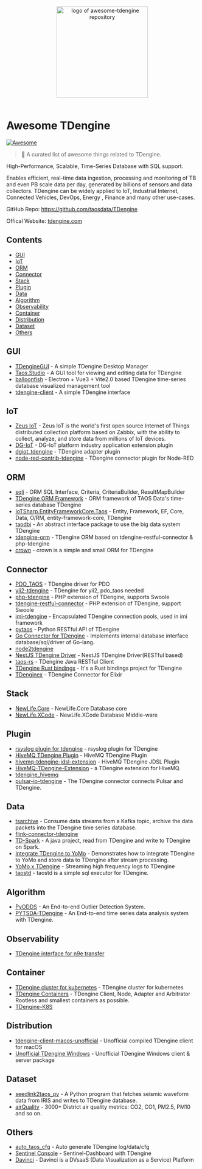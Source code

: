 <p align="center">
  <br>
  <img width="240" src="./assets/logo.svg" alt="logo of awesome-tdengine repository">
  <br>
  <br>
</p>

# Awesome TDengine

[![Awesome](https://cdn.rawgit.com/sindresorhus/awesome/d7305f38d29fed78fa85652e3a63e154dd8e8829/media/badge.svg)](https://github.com/sindresorhus/awesome)

> 🎉 A curated list of awesome things related to TDengine.

High-Performance, Scalable, Time-Series Database with SQL support.

Enables efficient, real-time data ingestion, processing and monitoring of TB and even PB scale data per day, generated by billions of sensors and data collectors. TDengine can be widely applied to IoT, Industrial Internet, Connected Vehicles, DevOps, Energy , Finance and many other use-cases.

GitHub Repo: https://github.com/taosdata/TDengine

Offical Website: [tdengine.com](https://tdengine.com)

## Contents

- [GUI](#gui)
- [IoT](#iot)
- [ORM](#orm)
- [Connector](#connector)
- [Stack](#stack)
- [Plugin](#plugin)
- [Data](#data)
- [Algorithm](#algorithm)
- [Observability](#observability)
- [Container](#container)
- [Distribution](#distribution)
- [Dataset](#dataset)
- [Others](#others)

## GUI

- [TDengineGUI](https://github.com/skye0207/TDengineGUI) - A simple TDengine Desktop Manager
- [Taos.Studio](https://github.com/maikebing/Taos.Studio) - A GUI tool for viewing and editing data for TDengine
- [balloonfish](https://github.com/xielaoshi99/balloonfish) - Electron + Vue3 + Vite2.0 based TDengine time-series database visualized management tool
- [tdengine-client](https://github.com/wurong1420/tdengine-client) - A simple TDengine interface

## IoT

- [Zeus IoT](https://github.com/zmops/zeus-iot) - Zeus IoT is the world's first open source Internet of Things distributed collection platform based on Zabbix, with the ability to collect, analyze, and store data from millions of IoT devices.
- [DG-IoT](https://github.com/dgiot/dgiot-dashboard) - DG-IoT platform industry application extension plugin
- [dgiot_tdengine](https://github.com/dgiot/dgiot_tdengine) - TDengine adapter plugin
- [node-red-contrib-tdengine](https://github.com/kp45-tech/node-red-contrib-tdengine) - TDengine connector plugin for Node-RED

## ORM

- [sqli](https://github.com/x-ream/sqli) - ORM SQL Interface, Criteria, CriteriaBuilder, ResultMapBuilder
- [TDengine ORM Framework](https://github.com/hxshun/TDengineORM) - ORM framework of TAOS Data's time-series database TDengine
- [IoTSharp.EntityFrameworkCore.Taos](https://github.com/IoTSharp/EntityFrameworkCore.Taos) - Entity, Framework, EF, Core, Data, O/RM, entity-framework-core, TDengine
- [taodbi](https://github.com/genelet/taodbi) - An abstract interface package to use the big data system TDengine
- [tdengine-orm](https://github.com/Yurunsoft/tdengine-orm) - TDengine ORM based on tdengine-restful-connector & php-tdengine
- [crown](https://github.com/machine-w/crown) - crown is a simple and small ORM for TDengine

## Connector

- [PDO_TAOS](https://github.com/bearlord/pdo_taos) - TDengine driver for PDO
- [yii2-tdengine](https://github.com/bearlord/yii2-tdengine) - TDengine for yii2, pdo_taos needed
- [php-tdengine](https://github.com/Yurunsoft/php-tdengine) - PHP extension of TDengine, supports Swoole
- [tdengine-restful-connector](https://github.com/Yurunsoft/tdengine-restful-connector) - PHP extension of TDengine, support Swoole
- [imi-tdengine](https://github.com/imiphp/imi-tdengine) - Encapsulated TDengine connection pools, used in imi framework
- [pytaos](https://github.com/horennel/pytaos) - Python RESTful API of TDengine
- [Go Connector for TDengine](https://github.com/wenj91/taos-driver) - Implements internal database interface database/sql/driver of Go-lang.
- [node2tdengine](https://github.com/machine-w/node2tdengine)
- [NestJS TDengine Driver](https://github.com/IricBing/nestjs-tdengine) - NestJS TDengine Driver(RESTful based)
- [taos-rs](https://github.com/yuerrd/taos-rs) - TDengine Java RESTful Client
- [TDengine Rust bindings](https://github.com/songtianyi/tdengine-rust-bindings) - It's a Rust bindings project for TDengine
- [TDenginex](https://github.com/lizhaochao/TDenginex) - TDengine Connector for Elixir

## Stack

- [NewLife.Core](https://github.com/NewLifeX/X) - NewLife.Core Database core
- [NewLife.XCode](https://github.com/NewLifeX/NewLife.XCode) - NewLife.XCode Database Middle-ware

## Plugin

- [rsyslog plugin for tdengine](https://github.com/mxmkeep/rsyslog-omtaos) - rsyslog plugin for TDengine
- [HiveMQ TDengine Plugin](https://github.com/huskar-t/hivemq-tdengine-extension) - HiveMQ TDengine Plugin
- [hivemq-tdengine-jdsl-extension](https://github.com/huskar-t/hivemq-tdengine-jdsl-extension) - HiveMQ TDengine JDSL Plugin
- [HiveMQ-TDengine-Extension](https://github.com/john-bigz/hivemq-tdengine-extension) - a TDengine extension for HiveMQ.
- [tdengine_hivemq](https://github.com/379547990/tdengine_hivemq)
- [pulsar-io-tdengine](https://github.com/JueShanCoder/pulsar-io-tdengine) - The TDengine connector connects Pulsar and TDengine.

## Data

- [tsarchive](https://github.com/cenc-cea/tsarchive) - Consume data streams from a Kafka topic, archive the data packets into the TDengine time series database.
- [flink-connector-tdengine](https://github.com/echisan/flink-connector-tdengine)
- [TD-Spark](https://github.com/liuyq-617/TD-Spark) - A java project, read from TDengine and write to TDengine on Spark.
- [Integrate TDengine to YoMo](https://github.com/yomorun/yomo-sink-tdengine-example) - Demonstrates how to integrate TDengine to YoMo and store data to TDengine after stream processing.
- [YoMo x TDengine](https://github.com/fanweixiao/push-stream-logging) - Streaming high frequency logs to TDengine
- [taostd](https://github.com/nzhzds/taostd) - taostd is a simple sql executor for TDengine.

## Algorithm

- [PyODDS](https://github.com/datamllab/pyodds) - An End-to-end Outlier Detection System.
- [PYTSDA-TDengine](https://github.com/Shawshank-Smile/PYTSDA-TDengine) - An End-to-end time series data analysis system with TDengine.

## Observability

- [TDengine interface for n9e transfer](https://github.com/xiangxud/transfer)

## Container

- [TDengine cluster for kubernetes](https://github.com/wwbgo/tdengine-k8s) - TDengine cluster for kubernetes
- [TDengine Containers](https://github.com/arktos-venture/docker-tdengine) - TDengine Client, Node, Adapter and Arbitrator Rootless and smallest containers as possible.
- [TDengine-K8S](https://github.com/elihe2011/TDengine-K8S)

## Distribution

- [tdengine-client-macos-unofficial](https://github.com/cybartists/tdengine-client-macos-unofficial) - Unofficial compiled TDengine client for macOS
- [Unofficial TDengine Windows](https://github.com/GitHubForzhenjiazhao/Soft) - Unofficial TDengine Windows client & server package

## Dataset

- [seedlink2taos_py](https://github.com/schenton/seedlink2taos_py) - A Python program that fetches seismic waveform data from IRIS and writes to TDengine database.
- [airQuality](https://github.com/233lawliet/airQuality) - 3000+ District air quality metrics: CO2, CO1, PM2.5, PM10 and so on.

## Others

- [auto_taos_cfg](https://github.com/glzhao89/auto_taos_cfg) - Auto generate TDengine log/data/cfg
- [Sentinel Console](https://github.com/wenhao/sentinel-dashboard-tdengine) - Sentinel-Dashboard with TDengine
- [Davinci](https://github.com/edp963/davinci) - Davinci is a DVsaaS (Data Visualization as a Service) Platform

